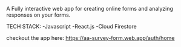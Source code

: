 A Fully interactive web app for creating online forms and analyzing responses on your forms.

  TECH STACK:
  -Javascript
  -React.js
  -Cloud Firestore
  
checkout the app here: https://aa-survey-form.web.app/auth/home
